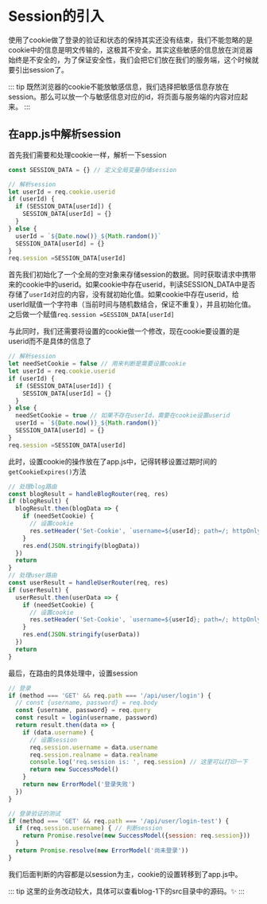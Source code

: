 # Session的引入

使用了cookie做了登录的验证和状态的保持其实还没有结束，我们不能忽略的是cookie中的信息是明文传输的，这极其不安全。其实这些敏感的信息放在浏览器始终是不安全的，为了保证安全性，我们会把它们放在我们的服务端，这个时候就要引出session了。

::: tip
既然浏览器的cookie不能放敏感信息，我们选择把敏感信息存放在session。那么可以放一个与敏感信息对应的id，将页面与服务端的内容对应起来。
:::

## 在app.js中解析session

首先我们需要和处理cookie一样，解析一下session

```js
const SESSION_DATA = {} // 定义全局变量存储session

// 解析session
let userId = req.cookie.userid
if (userId) {
  if (SESSION_DATA[userId]) {
    SESSION_DATA[userId] = {}
  }
} else {
  userId = `${Date.now()}_${Math.random()}`
  SESSION_DATA[userId] = {}
}
req.session =SESSION_DATA[userId]
```

首先我们初始化了一个全局的空对象来存储session的数据。同时获取请求中携带来的cookie中的userid。如果cookie中存在userid，判读SESSION_DATA中是否存储了`userId`对应的内容，没有就初始化值。如果cookie中存在userid，给userId赋值一个字符串（当前时间与随机数结合，保证不重复），并且初始化值。之后做一个赋值`req.session =SESSION_DATA[userId]`

与此同时，我们还需要将设置的cookie做一个修改，现在cookie要设置的是userid而不是具体的信息了

```js
// 解析session
let needSetCookie = false // 用来判断是需要设置cookie
let userId = req.cookie.userid
if (userId) {
  if (SESSION_DATA[userId]) {
    SESSION_DATA[userId] = {}
  }
} else {
  needSetCookie = true // 如果不存在userId，需要在cookie设置userid
  userId = `${Date.now()}_${Math.random()}`
  SESSION_DATA[userId] = {}
}
req.session =SESSION_DATA[userId]
```

此时，设置cookie的操作放在了app.js中，记得转移设置过期时间的`getCookieExpires()`方法

```js
// 处理blog路由
const blogResult = handleBlogRouter(req, res)
if (blogResult) {
  blogResult.then(blogData => {
    if (needSetCookie) {
      // 设置cookie
      res.setHeader('Set-Cookie', `username=${userId}; path=/; httpOnly; expires=${getCookieExpires()}`)
    }
    res.end(JSON.stringify(blogData))
  })
  return
}
// 处理user路由
const userResult = handleUserRouter(req, res)
if (userResult) {
  userResult.then(userData => {
    if (needSetCookie) {
      // 设置cookie
      res.setHeader('Set-Cookie', `username=${userId}; path=/; httpOnly; expires=${getCookieExpires()}`)
    }
    res.end(JSON.stringify(userData))
  })
  return
}
```

最后，在路由的具体处理中，设置session

```js
// 登录
if (method === 'GET' && req.path === '/api/user/login') {
  // const {username, password} = req.body
  const {username, password} = req.query
  const result = login(username, password)
  return result.then(data => {
    if (data.username) {
      // 设置session
      req.session.username = data.username
      req.session.realname = data.realname
      console.log('req.session is: ', req.session) // 这里可以打印一下
      return new SuccessModel()
    }
    return new ErrorModel('登录失败')
  })
}

// 登录验证的测试
if (method === 'GET' && req.path === '/api/user/login-test') {
  if (req.session.username) { // 判断session
    return Promise.resolve(new SuccessModel({session: req.session}))
  }
  return Promise.resolve(new ErrorModel('尚未登录'))
}
```

我们后面判断的内容都是以session为主，cookie的设置转移到了app.js中。

::: tip
这里的业务改动较大，具体可以查看blog-1下的src目录中的源码。✨
:::